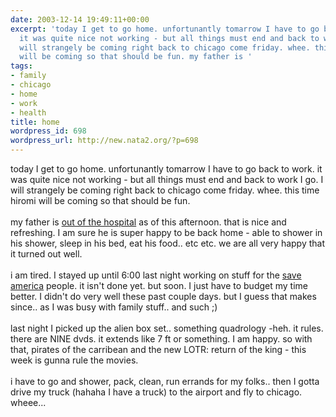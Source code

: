 ```yaml
---
date: 2003-12-14 19:49:11+00:00
excerpt: 'today I get to go home. unfortunantly tomarrow I have to go back to work.
  it was quite nice not working - but all things must end and back to work I go. I
  will strangely be coming right back to chicago come friday. whee. this time hiromi
  will be coming so that should be fun. my father is '
tags:
- family
- chicago
- home
- work
- health
title: home
wordpress_id: 698
wordpress_url: http://new.nata2.org/?p=698
---
```


today I get to go home. unfortunantly tomarrow I have to go back to work. it was quite nice not working - but all things must end and back to work I go. I will strangely be coming right back to chicago come friday. whee. this time hiromi will be coming so that should be fun. <Br><br/>my father is <a href="http://www.nata2.info/?path=pictures%2Fmisc%2Fphone_camera%2Fphotolog&amp;img=1071429421-t610(4).jpg">out of the hospital</a> as of this afternoon. that is nice and refreshing. I am sure he is super happy to be back home - able to shower in his shower, sleep in his bed, eat his food.. etc etc. we are all very happy that it turned out well. <br/><br/>i am tired. I stayed up until 6:00 last night working on stuff for the <a href="http://www.saveamerica.nl">save america</a> people. it isn't done yet. but soon. I just have to budget my time better. I didn't do very well these past couple days. but I guess that makes since.. as I was busy with family stuff.. and such ;)
<BR><br/>last night I picked up the alien box set.. something quadrology -heh. it rules. there are NINE dvds. it extends like 7 ft or something. I am happy. so with that, pirates of the carribean and the new LOTR: return of the king - this week is gunna rule the movies. <br/><br/>i have to go and shower, pack, clean, run errands for my folks.. then I gotta drive my truck (hahaha I have a truck) to the airport and fly to chicago. wheee...